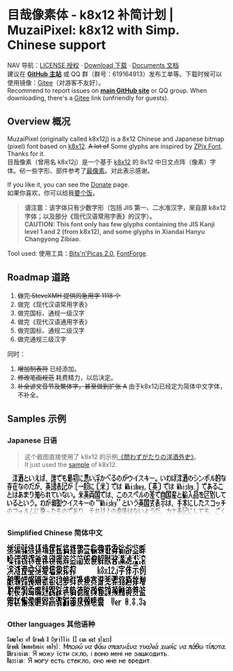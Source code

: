 # 目哉像素体 - k8x12 补简计划 | MuzaiPixel: k8x12 with Simp. Chinese support 
NAV 导航：[LICENSE 授权](LICENSE.md) · [Download 下载](https://github.com/diaowinner/MuzaiPixel/releases) · [Documents 文档](/docs/README.md)  
建议在 **[GitHub 主站](https://github.com/diaowinner/MuzaiPixel)** 或 QQ 群（群号：619164913）发布工单等。下载时候可以使用镜像：[Gitee](https://gitee.com/diaowinner/MuzaiPixel)（对游客不友好）。  
Recommend to report issues on **[main GitHub site](https://github.com/diaowinner/MuzaiPixel)** or QQ group. When downloading, there's a [Gitee](https://gitee.com/diaowinner/MuzaiPixel) link (unfriendly for guests).
## Overview 概况
MuzaiPixel (originally called k8x12j) is a 8x12 Chinese and Japanese bitmap (pixel) font based on [k8x12](https://littlelimit.net/k8x12.htm#sample_k8x12). ~~A lot of~~ Some glyphs are inspired by [ZPix Font](https://zpix.vercel.app/). Thanks for it.  
目哉像素（曾用名 k8x12j）是一个基于 [k8x12](https://littlelimit.net/k8x12.htm#sample_k8x12) 的 8x12 中日文点阵（像素）字体。~~亿~~一些字形、部件参考了[最像素](https://zpix.vercel.app/)。对此表示感谢。

If you like it, you can see the [Donate](/docs/donate.md) page.  
如果你喜欢，你可以给我[要个饭](/docs/donate.md)。
> **请注意：该字体只有少数字形（包括 JIS 第一、二水准汉字，来自原 k8x12 字体；以及部分《现代汉语常用字表》的汉字）。  
> CAUTION: This font only has few glyphs containing the JIS Kanji level 1 and 2 (from k8x12), and some glyphs in Xiandai Hanyu Changyong Zibiao.**

Tool used: 使用工具：[Bits'n'Picas 2.0](http://github.com/kreativekorp/bitsnpicas), [FontForge](http://fontforge.org).
## Roadmap 道路
1. ~~做完 SteveXMH 提供的急用字 1118 个~~
2. 做完《现代汉语常用字表》
3. 做完国标、通规一级汉字
4. 做完《现代汉语通用字表》
5. 做完国标、通规二级汉字
6. 做完通规三级汉字

同时：
1. ~~增加制表符~~ 已经添加。
2. ~~修改笔画规范~~ 耗费精力，以后决定。
3. ~~补全谚文音节及繁体字，甚至做到扩张 A~~ 由于k8x12j已经定为简体中文字体，不补全。
## Samples 示例
### Japanese 日语
> 这个截图直接使用了 k8x12 的示例[《問わずがたりの洋酒外史》](https://www.type-labo.jp/Kumimihon.html)。  
> It just used the [sample](https://www.type-labo.jp/Kumimihon.html) of k8x12.

![Sample in Japanese](/docs/Screenshot_JP.png)
### Simplified Chinese 简体中文
![Sample in Simplified Chinese](/docs/Screenshot_CHS.png)

### Other languages 其他语种
![Sample in Simplified Chinese](/docs/Greek.png)
